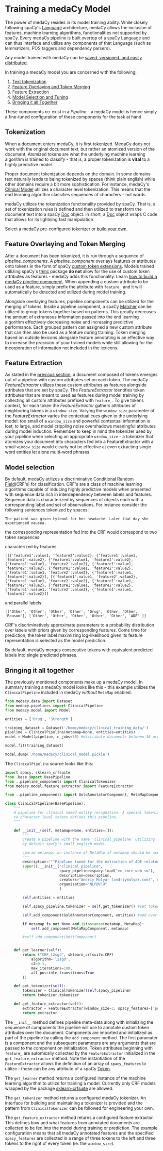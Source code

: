 # Training a medaCy Model
The power of medaCy resides in its model training ability. While closely following spaCy's [Language](https://spacy.io/usage/adding-languages) architecture, medaCy allows the inclusion of features, machine learning algorithms, functionalities not supported by spaCy. Every medaCy pipeline is built overtop of a spaCy Language and can thus interface and utilize any components of that Language (such as lemmatizers, POS taggers and dependency parsers).

Any model trained with medaCy can be [saved, versioned, and easily distributed](packaging_a_medacy_model.md).

In training a medaCy model you are concerned with the following:

1. [Text tokenization](#tokenization)
2. [Feature Overlaying and Token Merging](#feature-overlaying-and-token-merging)
3. [Feature Extraction](#feature-extraction)
4. [Model Selection and Tuning](#model-selection)
5. [Bringing it all Together](#bringing-it-all-together)

These components co-exist in a *Pipeline* - a medaCy model is hence simply a fine-tuned configuration of these components for the task at hand.


## Tokenization
When a document enters medaCy, it is first tokenized. MedaCy does not work with the original document text, but rather an atomized version of the document. Atomized tokens are what the underlying machine learning algorithm is trained to classify - that is, a proper tokenization is **vital** to a highly predictive model.

Proper document tokenization depends on the domain. In some domains text naturally lends to being tokenized by spaces (think plain english) while other domains require a bit more sophistication. For instance, medaCy's [Clinical Model](../models/clinical_notes_model.md) utilizes a character level tokenization. This means that the end learning algorithm classifies sequences of characters - not words.

medaCy utilizes the tokenization functionality provided by spaCy. That is, a set of tokenization rules is defined and then utilized to transform the document text into a spaCy [Doc](https://spacy.io/api/doc) object. In short, a [Doc](https://spacy.io/api/doc) object wraps C code that allows for its lightning fast manipulation.

Select a medaCy pre-configured tokenizer or [build your own](building_a_custom_tokenizer.md).

## Feature Overlaying and Token Merging
After a document has been tokenized, it is run through a sequence of *pipeline_components*. A *pipeline_component* overlays features or attributes onto tokens in the form of spaCy [custom token extensions](https://spacy.io/api/token#set_extension). Models trained utilizing spaCy's [thinc](https://github.com/explosion/thinc) package **do not** allow for the use of custom token attributes as features - medaCy adds this functionality. Learn [how to build a medaCy pipeline component](building_a_custom_pipeline_component.md). When appending a custom attribute to be used as a feature, simply prefix the attribute with `feature_` and it will automatically be detected and utilized during model training.

Alongside overlaying features, pipeline components can be utilized for the merging of tokens. Inside a pipeline component, a spaCy [Matcher](https://spacy.io/api/matcher) can be utilized to group tokens together based on patterns. This greatly decreases the amount of extraneous information passed into the end learning algorithm effectively decreasing noise and increasing predictive performance. Each grouped pattern can assigned a new custom attribute that can then also be used as a feature during training. Token merging based on outside lexicons alongside feature annotating is an effective way to increase the *precision* of your trained models while still allowing for the incorporation of information not included in the lexicons.



## Feature Extraction

As stated in the [previous section](#feature-overlaying-and-token-merging), a document composed of tokens emerges out of a pipeline with custom attributes set on each token. The medaCy *FeatureExtractor* utilizes these custom attributes as features alongside attributes that are set by spaCy. The *FeatureExtractor* identifies token attributes that are meant to used as features during model training by collecting all custom attributes prefixed with `feature_`. To give tokens context, for each  token the *FeatureExtractor* gathers attributes of neighboring tokens in a `window_size`. Varying the `window_size` parameter of the *FeatureExtractor* varies the contextual cues given to the underlying model: too small of a `window_size` and powerful contextual information is lost; to large, and model crippling noise overshadows meaningful attributes during model induction. Remember to keep in mind the tokenizer used by your pipeline when selecting an appropriate `window_size` - a tokenizer that atomizes your document into characters fed into a FeatureExtractor with a small `window_size` would clearly not be effective at even extracting single word entities let alone multi-word phrases. 

## Model selection
By default, medaCy utilizes a discriminative [Conditional Random Field](https://en.wikipedia.org/wiki/Conditional_random_field)(CRF's) for classification. CRF's are a class of machine learning algorithms capable of inducing highly predictive models when presented with sequence data rich in interdependency between labels and features. Sequence data is characterized by sequences of objects each with a corresponding label and set of observations. For instance consider the following sentences tokenized by spaces:

```
The patient was given tylenol for her headache. Later that day she experienced nausea.
```

the corresponding representation fed into the CRF would correspond to two token sequences:

characterized by features

```
[[{'feature1':value1, 'feature2':value2}, {'feature1':value1, 'feature2':value2}, {'feature1':value1, 'feature2':value2}, {'feature1':value1, 'feature2':value2}, {'feature1':value1, 'feature2':value2}, {'feature1':value1, 'feature2':value2}, {'feature1':value1, 'feature2':value2}, {'feature1':value1, 'feature2':value2}], [{'feature1':value1, 'feature2':value2}, {'feature1':value1, 'feature2':value2}, {'feature1':value1, 'feature2':value2}, {'feature1':value1, 'feature2':value2}, {'feature1':value1, 'feature2':value2}, {'feature1':value1, 'feature2':value2}]]
```
and parallel labels:

```
[['Other', 'Other', 'Other', 'Other', 'Drug', 'Other, 'Other, 'Reason'], ['Other', 'Other', 'Other', 'Other', 'Other', 'ADE' ]]
```

CRF's discriminatively approximate parameters to a probability distribution over labels with priors given by corresponding features. Come time for prediction, the token label maximizing log-likelihood given its feature representation is selected as the model prediction.

By default, medaCy merges consecutive tokens with equivalent predicted labels into single predicted phrases.


## Bringing it all together
The previously mentioned components make up a medaCy model. In summary training a medaCy model looks like this - this example utilizes the `ClinicalPipeline` included in medaCy *without* `MetaMap` enabled:

```python
from medacy.data import Dataset
from medacy.pipelines import ClinicalPipeline
from medacy.model import Model

entities = ['Drug', 'Strength']

training_dataset = Dataset('/home/medacy/clinical_training_data/')
pipeline = ClinicalPipeline(metamap=None, entities=entities)
model = Model(pipeline, n_jobs=30) #distribute documents between 30 processes during training and prediction

model.fit(training_dataset)

model.dump('/home/medacy/clinical_model.pickle')


```

The `ClinicalPipeline` source looks like this:

```python
import spacy, sklearn_crfsuite
from .base import BasePipeline
from ..pipeline_components import ClinicalTokenizer
from medacy.model.feature_extractor import FeatureExtractor

from ..pipeline_components import GoldAnnotatorComponent, MetaMapComponent, UnitComponent, MetaMap

class ClinicalPipeline(BasePipeline):
    """
    A pipeline for clinical named entity recognition. A special tokenizer that breaks down a clinical document
    to character level tokens defines this pipeline.
    """

    def __init__(self, metamap=None, entities=[]):
        """
        Create a pipeline with the name 'clinical_pipeline' utilizing
        by default spaCy's small english model.

        :param metamap: an instance of MetaMap if metamap should be used, defaults to None.
        """
        description="""Pipeline tuned for the extraction of ADE related entities from the 2018 N2C2 Shared Task"""
        super().__init__("clinical_pipeline",
                         spacy_pipeline=spacy.load("en_core_web_sm"),
                         description=description,
                         creators="Andriy Mulyar (andriymulyar.com)", #append if multiple creators
                         organization="NLP@VCU"
                         )

        self.entities = entities

        self.spacy_pipeline.tokenizer = self.get_tokenizer() #set tokenizer

        self.add_component(GoldAnnotatorComponent, entities) #add overlay for GoldAnnotation

        if metamap is not None and isinstance(metamap, MetaMap):
            self.add_component(MetaMapComponent, metamap)

        #self.add_component(UnitComponent)


    def get_learner(self):
        return ("CRF_l2sgd", sklearn_crfsuite.CRF(
            algorithm='l2sgd',
            c2=0.1,
            max_iterations=100,
            all_possible_transitions=True
        ))

    def get_tokenizer(self):
        tokenizer = ClinicalTokenizer(self.spacy_pipeline)
        return tokenizer.tokenizer

    def get_feature_extractor(self):
        extractor = FeatureExtractor(window_size=3, spacy_features=['pos_', 'shape_', 'prefix_', 'suffix_', 'text'])
        return extractor
```


The `__init__` method defines pipeline meta-data along with initializing the sequence of components the pipeline will use to annotate custom token attributes over the document. Components are imported and initialized as part of the pipeline by calling the `add_component` method. The first paramater is a component and the subsequent parameters are any arguments that are passed to the component on initialization. Token attributes beginning with `feature_` are automically collected by the `FeatureExtractor` initialized in the `get_feature_extractor` method.  Note the instantiation of the `FeatureExtractor` allows the definition of an array of `spacy_features` to utilize - these can be any attribute of a spaCy [Token](https://spacy.io/api/token#attributes).

The `get_learner` method returns a configured instance of the machine learning algorithm to utilize for training a model. Currently only CRF models wrapped by the package [sklearn-crfsuite](https://sklearn-crfsuite.readthedocs.io/en/latest/) are allowed.

The `get_tokenizer` method returns a configured medaCy tokenizer. An interface for building and maintaining a tokenizer is provided and the pattern from `ClinicalTokenizer` can be followed for engineering your own.

The `get_feature_extractor` method returns a configured feature extractor. This defines how and what features from annotated documents are collected to be fed into the model during training or prediction. The example configuration means that all medaCy annotated features and the specified `spacy_features` are collected in a range of three tokens to the left and three tokens to the right of every token (ie. the `window_size`).





